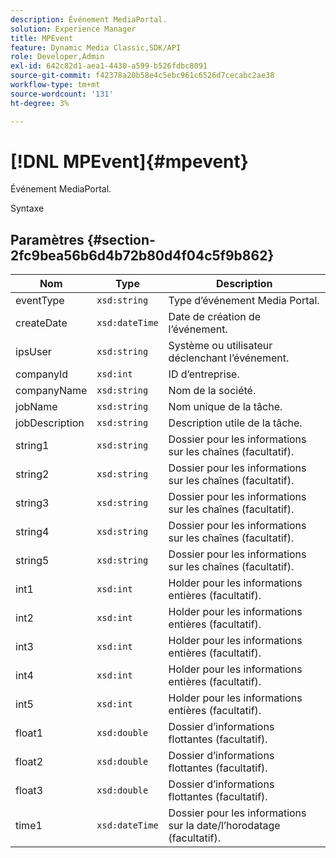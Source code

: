 ```yaml
---
description: Événement MediaPortal.
solution: Experience Manager
title: MPEvent
feature: Dynamic Media Classic,SDK/API
role: Developer,Admin
exl-id: 642c82d1-aea1-4430-a599-b526fdbc8091
source-git-commit: f42378a20b58e4c5ebc961c6526d7cecabc2ae38
workflow-type: tm+mt
source-wordcount: '131'
ht-degree: 3%

---
```


# [!DNL MPEvent]{#mpevent}

Événement MediaPortal.

Syntaxe

## Paramètres {#section-2fc9bea56b6d4b72b80d4f04c5f9b862}

| Nom | Type | Description |
|---|---|---|
| eventType | `xsd:string` | Type d’événement Media Portal. |
| createDate | `xsd:dateTime` | Date de création de l’événement. |
| ipsUser | `xsd:string` | Système ou utilisateur déclenchant l’événement. |
| companyId | `xsd:int` | ID d’entreprise. |
| companyName | `xsd:string` | Nom de la société. |
| jobName | `xsd:string` | Nom unique de la tâche. |
| jobDescription | `xsd:string` | Description utile de la tâche. |
| string1 | `xsd:string` | Dossier pour les informations sur les chaînes (facultatif). |
| string2 | `xsd:string` | Dossier pour les informations sur les chaînes (facultatif). |
| string3 | `xsd:string` | Dossier pour les informations sur les chaînes (facultatif). |
| string4 | `xsd:string` | Dossier pour les informations sur les chaînes (facultatif). |
| string5 | `xsd:string` | Dossier pour les informations sur les chaînes (facultatif). |
| int1 | `xsd:int` | Holder pour les informations entières (facultatif). |
| int2 | `xsd:int` | Holder pour les informations entières (facultatif). |
| int3 | `xsd:int` | Holder pour les informations entières (facultatif). |
| int4 | `xsd:int` | Holder pour les informations entières (facultatif). |
| int5 | `xsd:int` | Holder pour les informations entières (facultatif). |
| float1 | `xsd:double` | Dossier d’informations flottantes (facultatif). |
| float2 | `xsd:double` | Dossier d’informations flottantes (facultatif). |
| float3 | `xsd:double` | Dossier d’informations flottantes (facultatif). |
| time1 | `xsd:dateTime` | Dossier pour les informations sur la date/l’horodatage (facultatif). |

